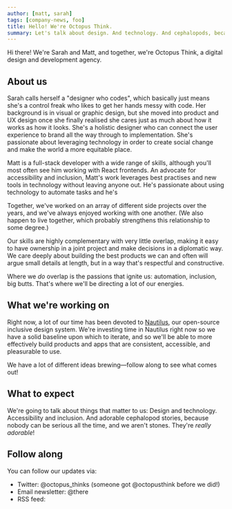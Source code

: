```yaml
---
author: [matt, sarah]
tags: [company-news, foo]
title: Hello! We're Octopus Think.
summary: Let's talk about design. And technology. And cephalopods, because we can't always be that serious.
---
```


Hi there! We're Sarah and Matt, and together, we're Octopus Think, a digital design and development agency.

## About us

Sarah calls herself a "designer who codes", which basically just means she's a control freak who likes to get her hands messy with code. Her background is in visual or graphic design, but she moved into product and UX design once she finally realised she cares just as much about how it works as how it looks. She's a holistic designer who can connect the user experience to brand all the way through to implementation. She's passionate about leveraging technology in order to create social change and make the world a more equitable place.

Matt is a full-stack developer with a wide range of skills, although you'll most often see him working with React frontends. An advocate for accessibility and inclusion, Matt's work leverages best practises and new tools in technology without leaving anyone out. He's passionate about using technology to automate tasks and he's

Together, we've worked on an array of different side projects over the years, and we've always enjoyed working with one another. (We also happen to live together, which probably strengthens this relationship to some degree.)

Our skills are highly complementary with very little overlap, making it easy to have ownership in a joint project and make decisions in a diplomatic way. We care deeply about building the best products we can and often will argue small details at length, but in a way that's respectful and constructive.

Where we _do_ overlap is the passions that ignite us: automation, inclusion, big butts. That's where we'll be directing a lot of our energies.

## What we're working on

Right now, a lot of our time has been devoted to [Nautilus](https://nautilus.octopusthink.com), our open-source inclusive design system. We're investing time in Nautilus right now so we have a solid baseline upon which to iterate, and so we'll be able to more effectively build products and apps that are consistent, accessible, and pleasurable to use.

We have a lot of different ideas brewing—follow along to see what comes out!

## What to expect

We're going to talk about things that matter to us: Design and technology. Accessibility and inclusion. And adorable cephalopod stories, because nobody can be serious all the time, and we aren't stones. They're _really adorable_!

## Follow along

You can follow our updates via:

- Twitter: @octopus_thinks (someone got @octopusthink before we did!)
- Email newsletter: @there
- RSS feed:
